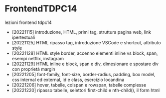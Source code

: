 # FrontendTDPC14
lezioni frontend tdpc14

- [20221115]  introduzione, HTML, primi tag, struttura pagina web, link ipertestuali
- [20221125]  HTML ripasso tag, introduzione VSCode e shortcut, attributo style
- [20221128]  HTML style border, accenno elementi inline vs block, span, esempi netflix, instagram
- [20221129]  HTML inline e block, span e div, dimesionare e spostare div con proprietà margin
- [20221205]  font-family, font-size, border-radius, padding, box model, css internal ed external, id e class, esercizio locandina
- [20221206] hover, tabelle, colspan e rowspan, tabelle complesse
- [20221220] ripasso tabelle, selettori first-child e nth-child(), il form html
